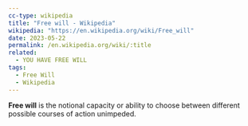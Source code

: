 ```yaml
---
cc-type: wikipedia
title: "Free will - Wikipedia"
wikipedia: "https://en.wikipedia.org/wiki/Free_will"
date: 2023-05-22
permalink: /en.wikipedia.org/wiki/:title
related:
  - YOU HAVE FREE WILL
tags:
  - Free Will
  - Wikipedia
---
```

**Free will** is the notional capacity or ability to choose between different possible courses of action unimpeded.